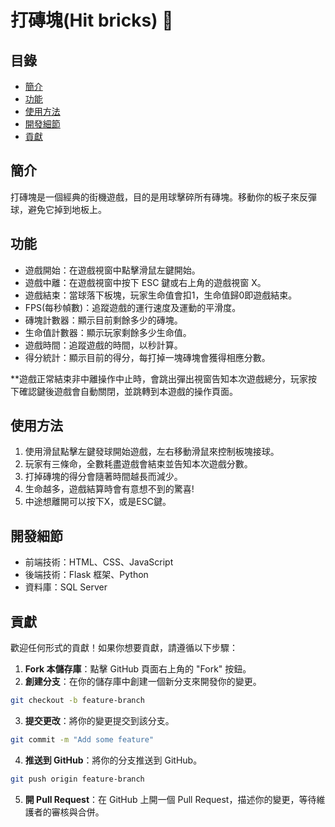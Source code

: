 # 打磚塊(Hit bricks) 🧱

## 目錄

- [簡介](#簡介)
- [功能](#功能)
- [使用方法](#使用方法)
- [開發細節](#開發細節)
- [貢獻](#貢獻)

## 簡介

打磚塊是一個經典的街機遊戲，目的是用球擊碎所有磚塊。移動你的板子來反彈球，避免它掉到地板上。

## 功能

- 遊戲開始：在遊戲視窗中點擊滑鼠左鍵開始。
- 遊戲中離：在遊戲視窗中按下 ESC 鍵或右上角的遊戲視窗 X。
- 遊戲結束：當球落下板塊，玩家生命值會扣1，生命值歸0即遊戲結束。
- FPS(每秒幀數)：追蹤遊戲的運行速度及運動的平滑度。
- 磚塊計數器：顯示目前剩餘多少的磚塊。
- 生命值計數器：顯示玩家剩餘多少生命值。
- 遊戲時間：追蹤遊戲的時間，以秒計算。
- 得分統計：顯示目前的得分，每打掉一塊磚塊會獲得相應分數。

**遊戲正常結束非中離操作中止時，會跳出彈出視窗告知本次遊戲總分，玩家按下確認鍵後遊戲會自動關閉，並跳轉到本遊戲的操作頁面。

## 使用方法

1. 使用滑鼠點擊左鍵發球開始遊戲，左右移動滑鼠來控制板塊接球。
2. 玩家有三條命，全數耗盡遊戲會結束並告知本次遊戲分數。
3. 打掉磚塊的得分會隨著時間越長而減少。
4. 生命越多，遊戲結算時會有意想不到的驚喜!
5. 中途想離開可以按下X，或是ESC鍵。

## 開發細節

- 前端技術：HTML、CSS、JavaScript
- 後端技術：Flask 框架、Python
- 資料庫：SQL Server

## 貢獻

歡迎任何形式的貢獻！如果你想要貢獻，請遵循以下步驟：

1. **Fork 本儲存庫**：點擊 GitHub 頁面右上角的 "Fork" 按鈕。
2. **創建分支**：在你的儲存庫中創建一個新分支來開發你的變更。
```bash
git checkout -b feature-branch
```
3. **提交更改**：將你的變更提交到該分支。
```bash
git commit -m "Add some feature"
```
4. **推送到 GitHub**：將你的分支推送到 GitHub。
```bash
git push origin feature-branch
```
5. **開 Pull Request**：在 GitHub 上開一個 Pull Request，描述你的變更，等待維護者的審核與合併。